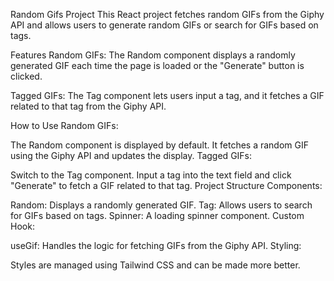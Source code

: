 Random Gifs Project
This React project fetches random GIFs from the Giphy API and allows users to generate random GIFs or search for GIFs based on tags.

Features
Random GIFs: The Random component displays a randomly generated GIF each time the page is loaded or the "Generate" button is clicked.

Tagged GIFs: The Tag component lets users input a tag, and it fetches a GIF related to that tag from the Giphy API.

How to Use
Random GIFs:

The Random component is displayed by default.
It fetches a random GIF using the Giphy API and updates the display.
Tagged GIFs:

Switch to the Tag component.
Input a tag into the text field and click "Generate" to fetch a GIF related to that tag.
Project Structure
Components:

Random: Displays a randomly generated GIF.
Tag: Allows users to search for GIFs based on tags.
Spinner: A loading spinner component.
Custom Hook:

useGif: Handles the logic for fetching GIFs from the Giphy API.
Styling:

Styles are managed using Tailwind CSS and can be made more better.
